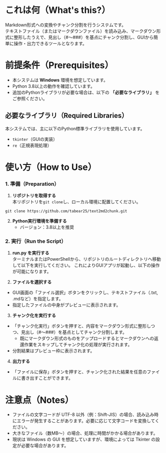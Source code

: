 # これは何（What's this?）
Markdown形式への変換やチャンク分割を行うシステムです。  
テキストファイル（またはマークダウンファイル）を読み込み、マークダウン形式に整形したうえで、見出し（#～###）を基点にチャンク分割し、GUIから簡単に操作・出力できるツールとなります。

# 前提条件（Prerequisites）
- 本システムは **Windows** 環境を想定しています。
- Python 3.8以上の動作を確認しています。
- 追加のPythonライブラリが必要な場合は、以下の **「必要なライブラリ」** をご参照ください。

## 必要なライブラリ（Required Libraries）
本システムでは、主に以下のPython標準ライブラリを使用しています。

- `tkinter`（GUIの実装）
- `re`（正規表現処理）

# 使い方（How to Use）

### 1. 準備（Preparation）
1. **リポジトリを取得する**  
   本リポジトリを`git clone`し、ローカル環境に配置してください。
```
git clone https://github.com/tabear25/text2md2chunk.git
```

2. **Python実行環境を準備する**  
   - バージョン：3.8以上を推奨
   
### 2. 実行（Run the Script）
1. **run.py を実行する**  
ターミナルまたはPowerShellから、リポジトリのルートディレクトリへ移動して以下を実行してください。
これによりGUIアプリが起動し、以下の操作が可能になります。

2. **ファイルを選択する**  
- GUI画面の「ファイル選択」ボタンをクリックし、テキストファイル（.txt, .mdなど）を指定します。
- 指定したファイルの中身がプレビューに表示されます。

3. **チャンク化を実行する**  
- 「チャンク化実行」ボタンを押すと、内容をマークダウン形式に整形しつつ、見出し（#～###）を基点としてチャンク分割します。
    - 既にマークダウン形式のものをアップロードするとマークダウンへの返還作業をスキップしてチャンク化の処理が実行されます。
- 分割結果はプレビュー枠に表示されます。

4. **出力する**  
- 「ファイルに保存」ボタンを押すと、チャンク化された結果を任意のファイルに書き出すことができます。

# 注意点（Notes）
- ファイルの文字コードが UTF-8 以外（例：Shift-JIS）の場合、読み込み時にエラーが発生することがあります。必要に応じて文字コードを変換してください。
- 大きなファイル（数MB～）の場合、処理に時間がかかる場合があります。
- 現状は Windows の GUI を想定していますが、環境によっては Tkinter の設定が必要な場合があります。
